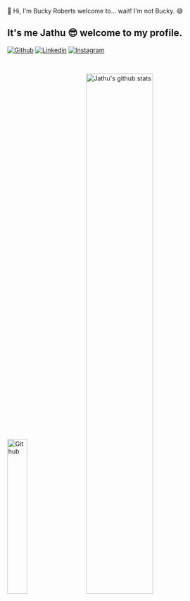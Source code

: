 
<!-- Your title -->
👋 Hi, I'm Bucky Roberts welcome to... wait! I'm not Bucky. 😅
 ## It's me Jathu 😎 welcome to my profile.

<!-- Your badges
You can use the website to generate badges: https://shields.io/
-->

[![Github](https://img.shields.io/badge/-Github-000?style=flat&logo=Github&logoColor=white)](https://github.com/Rickfdalton)
[![Linkedin](https://img.shields.io/badge/-LinkedIn-blue?style=flat&logo=Linkedin&logoColor=white)](https://www.linkedin.com/in/jathavan-mahendrarajah-9a3596181/)
[![Instagram](https://img.shields.io/badge/-Instagram-c13584?style=flat&labelColor=c13584&logo=instagram&logoColor=white)](https://www.instagram.com/jathav_j/)

&nbsp;




<p float="left">
  <img width="30%"   alt="Github" src="https://cdn.dribbble.com/users/1292677/screenshots/6139167/media/fcf7fd0c619bb87706533079240915f3.gif" />
  &nbsp;
  &nbsp;
  &nbsp;

  <a href="https://github.com/Rickfdalton/handle-path-oz">
    <img width="55%"  alt="Jathu's github stats" src="https://github-readme-stats.vercel.app/api?username=Rickfdalton&show_icons=true&hide_border=true" />
  </a>

</p>

&nbsp;

<!-- [![name](https://user-images.githubusercontent.com/73867299/171376000-5e16dded-766e-486b-b04b-941e74895bb2.jpeg)](https://youtu.be/h6m0p47jKAE)
<h1>Set your heart ablaze!!</h1> -->


<!-- Your hits or visitors
site: http://hits.dwyl.com or https://visitor-badge.glitch.me
Both apis are in trouble due to the number of requests, if you know any other to register visitors, great
-->


<img src="https://i.pinimg.com/originals/45/08/1e/45081efce4d1295a3efe79b29a222349.gif" alt="">


